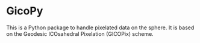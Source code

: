# GicoPy

This is a Python package to handle pixelated data on the sphere. It is based on the Geodesic ICOsahedral Pixelation (GICOPix) scheme.
